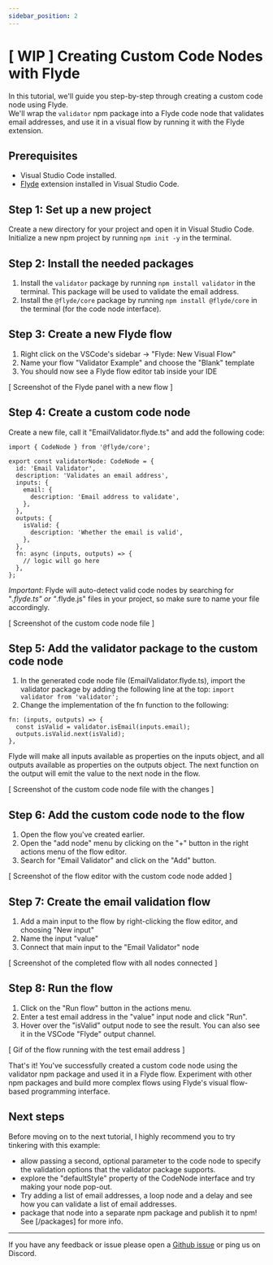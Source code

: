 ```yaml
---
sidebar_position: 2
---
```


# [ WIP ] Creating Custom Code Nodes with Flyde

In this tutorial, we'll guide you step-by-step through creating a custom code node using Flyde.  
We'll wrap the `validator` npm package into a Flyde code node that validates email addresses, and use it in a visual flow by running it with the Flyde extension.

## Prerequisites

- Visual Studio Code installed.
- [Flyde](https://marketplace.visualstudio.com/items?itemName=flyde.flyde-vscode) extension installed in Visual Studio Code.

## Step 1: Set up a new project

Create a new directory for your project and open it in Visual Studio Code. Initialize a new npm project by running `npm init -y` in the terminal.

## Step 2: Install the needed packages

1. Install the `validator` package by running `npm install validator` in the terminal. This package will be used to validate the email address.
2. Install the `@flyde/core` package by running `npm install @flyde/core` in the terminal (for the code node interface).

## Step 3: Create a new Flyde flow

1. Right click on the VSCode's sidebar -> "Flyde: New Visual Flow"
2. Name your flow "Validator Example" and choose the "Blank" template
3. You should now see a Flyde flow editor tab inside your IDE

[ Screenshot of the Flyde panel with a new flow ]

## Step 4: Create a custom code node

Create a new file, call it "EmailValidator.flyde.ts" and add the following code:

```
import { CodeNode } from '@flyde/core';

export const validatorNode: CodeNode = {
  id: 'Email Validator',
  description: 'Validates an email address',
  inputs: {
    email: {
      description: 'Email address to validate',
    },
  },
  outputs: {
    isValid: {
      description: 'Whether the email is valid',
    },
  },
  fn: async (inputs, outputs) => {
    // logic will go here
  },
};
```

_Important_: Flyde will auto-detect valid code nodes by searching for "_.flyde.ts" or "_.flyde.js" files in your project, so make sure to name your file accordingly.

[ Screenshot of the custom code node file ]

## Step 5: Add the validator package to the custom code node

1. In the generated code node file (EmailValidator.flyde.ts), import the validator package by adding the following line at the top:
   `import validator from 'validator';`
2. Change the implementation of the fn function to the following:

```
fn: (inputs, outputs) => {
  const isValid = validator.isEmail(inputs.email);
  outputs.isValid.next(isValid);
},
```

Flyde will make all inputs available as properties on the inputs object, and all outputs available as properties on the outputs object. The next function on the output will emit the value to the next node in the flow.

[ Screenshot of the custom code node file with the changes ]

## Step 6: Add the custom code node to the flow

1. Open the flow you've created earlier.
2. Open the "add node" menu by clicking on the "+" button in the right actions menu of the flow editor.
3. Search for "Email Validator" and click on the "Add" button.

[ Screenshot of the flow editor with the custom code node added ]

## Step 7: Create the email validation flow

1. Add a main input to the flow by right-clicking the flow editor, and choosing "New input"
2. Name the input "value"
3. Connect that main input to the "Email Validator" node

[ Screenshot of the completed flow with all nodes connected ]

## Step 8: Run the flow

1. Click on the "Run flow" button in the actions menu.
2. Enter a test email address in the "value" input node and click "Run".
3. Hover over the "isValid" output node to see the result. You can also see it in the VSCode "Flyde" output channel.

[ Gif of the flow running with the test email address ]

That's it! You've successfully created a custom code node using the validator npm package and used it in a Flyde flow. Experiment with other npm packages and build more complex flows using Flyde's visual flow-based programming interface.

## Next steps

Before moving on to the next tutorial, I highly recommend you to try tinkering with this example:

- allow passing a second, optional parameter to the code node to specify the validation options that the validator package supports.
- explore the "defaultStyle" property of the CodeNode interface and try making your node pop-out.
- Try adding a list of email addresses, a loop node and a delay and see how you can validate a list of email addresses.
- package that node into a separate npm package and publish it to npm! See [/packages] for more info.

---

If you have any feedback or issue please open a [Github issue](https://github.com/FlydeHQ/flyde/issues/new) or ping us on Discord.
